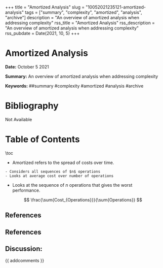 +++
title = "Amortized Analysis"
slug = "10052021235121-amortized-analysis"
tags = ["summary", "complexity", "amortized", "analysis", "archive"]
description = "An overview of amortized analysis when addressing complexity"
rss_title = "Amortized Analysis"
rss_description = "An overview of amortized analysis when addressing complexity"
rss_pubdate = Date(2021, 10, 5)
+++



Amortized Analysis
=========

**Date:** October 5 2021

**Summary:** An overview of amortized analysis when addressing complexity

**Keywords:** ##summary #complexity #amortized #analysis #archive

Bibliography
==========

Not Available

Table of Contents
=========

\toc

  * Amortized refers to the spread of costs over time.

```
- Considers all sequences of $n$ operations
- Looks at average cost over number of operations
```

  * Looks at the sequence of $n$ operations that gives the worst performance.

$$
\frac{\sum{Cost_{Operations}}}{\sum{Operations}}
$$

## References

## References
## Discussion: 

{{ addcomments }}

